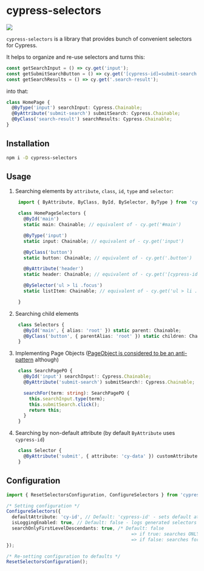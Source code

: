 # cypress-selectors

![](https://github.com/anton-kravchenko/cypress-selectors/workflows/CI/badge.svg)

`cypress-selectors` is a library that provides bunch of convenient selectors for Cypress.

It helps to organize and re-use selectors and turns this:

```TypeScript
const getSearchInput = () => cy.get('input');
const getSubmitSearchButton = () => cy.get('[cypress-id]=submit-search');
const getSearchResults = () => cy.get('.search-result');
```

into that:

```TypeScript
class HomePage {
  @ByType('input') searchInput: Cypress.Chainable;
  @ByAttribute('submit-search') submitSearch: Cypress.Chainable;
  @ByClass('search-result') searchResults: Cypress.Chainable;
}
```

## Installation

```sh
npm i -D cypress-selectors
```

## Usage

1. Searching elements by `attribute`, `class`, `id`, `type` and `selector`:

   ```TypeScript
    import { ByAttribute, ByClass, ById, BySelector, ByType } from 'cypress-selectors';

    class HomePageSelectors {
      @ById('main')
      static main: Chainable; // equivalent of - cy.get('#main')

      @ByType('input')
      static input: Chainable; // equivalent of - cy.get('input')

      @ByClass('button')
      static button: Chainable; // equivalent of - cy.get('.button')

      @ByAttribute('header')
      static header: Chainable; // equivalent of - cy.get('[cypress-id=header')

      @BySelector('ul > li .focus')
      static listItem: Chainable; // equivalent of - cy.get('ul > li .focus')

    }
   ```

2. Searching child elements

   ```TypeScript
    class Selectors {
      @ById('main', { alias: 'root' }) static parent: Chainable;
      @ByClass('button', { parentAlias: 'root' }) static children: Chainable; // equivalent of - cy.get('#root .button')
    }
   ```

3. Implementing Page Objects ([PageObject is considered to be an anti-pattern](https://www.cypress.io/blog/2019/01/03/stop-using-page-objects-and-start-using-app-actions/) although)

   ```TypeScript
    class SearchPagePO {
      @ById('input') searchInput!: Cypress.Chainable;
      @ByAttribute('submit-search') submitSearch!: Cypress.Chainable;

      searchFor(term: string): SearchPagePO {
        this.searchInput.type(term);
        this.submitSearch.click();
        return this;
      }
    }
   ```

4. Searching by non-default attribute (by default `ByAttribute` uses `cypress-id`)

   ```TypeScript
    class Selector {
      @ByAttribute('submit', { attribute: 'cy-data' }) customAttribute!: Cypress.Chainable;
    }
   ```

## Configuration

```TypeScript
import { ResetSelectorsConfiguration, ConfigureSelectors } from 'cypress-selectors';

/* Setting configuration */
ConfigureSelectors({
  defaultAttribute: 'cy-id', // Default: 'cypress-id' - sets default attribute to be used by @ByAttribute selector
  isLoggingEnabled: true, // Default: false - logs generated selectors before accessing elements
  searchOnlyFirstLevelDescendants: true, /* Default: false
                                              => if true: searches ONLY for first-level descendants (via '>') - https://api.jquery.com/child-selector/
                                              => if false: searches for any-level descendants (via ' ') - https://api.jquery.com/descendant-selector/ */
});

/* Re-setting configuration to defaults */
ResetSelectorsConfiguration();
```

<!-- TODO: add "Motivation" section -->
<!-- TODO: add note about TS and decorators -->
<!-- TODO: add note babel config -->
